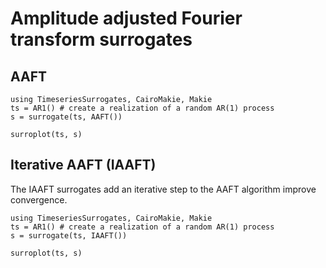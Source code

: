 # Amplitude adjusted Fourier transform surrogates

## AAFT


```@example MAIN
using TimeseriesSurrogates, CairoMakie, Makie
ts = AR1() # create a realization of a random AR(1) process
s = surrogate(ts, AAFT())

surroplot(ts, s)
```

## Iterative AAFT (IAAFT)

The IAAFT surrogates add an iterative step to the AAFT algorithm improve convergence.

```@example MAIN
using TimeseriesSurrogates, CairoMakie, Makie
ts = AR1() # create a realization of a random AR(1) process
s = surrogate(ts, IAAFT())

surroplot(ts, s)
```
